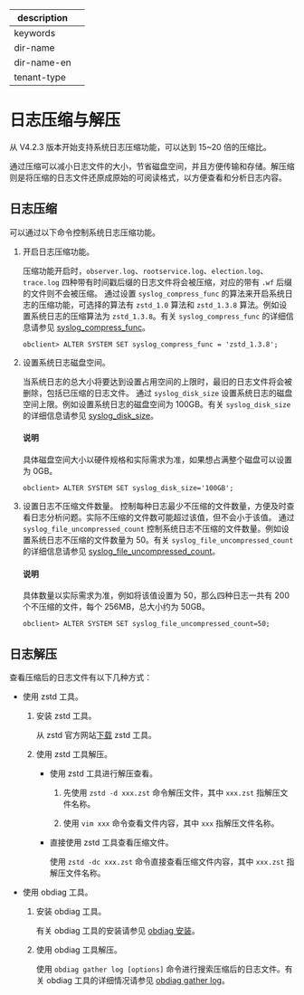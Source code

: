 |description||
|---|---|
|keywords||
|dir-name||
|dir-name-en||
|tenant-type||

# 日志压缩与解压

从 V4.2.3 版本开始支持系统日志压缩功能，可以达到 15~20 倍的压缩比。

通过压缩可以减小日志文件的大小，节省磁盘空间，并且方便传输和存储。解压缩则是将压缩的日志文件还原成原始的可阅读格式，以方便查看和分析日志内容。

## 日志压缩

可以通过以下命令控制系统日志压缩功能。

1. 开启日志压缩功能。

   压缩功能开启时，`observer.log`、`rootservice.log`、`election.log`、`trace.log` 四种带有时间戳后缀的日志文件将会被压缩，对应的带有 `.wf` 后缀的文件则不会被压缩。
   通过设置 `syslog_compress_func` 的算法来开启系统日志的压缩功能，可选择的算法有 `zstd_1.0` 算法和 `zstd_1.3.8` 算法。例如设置系统日志的压缩算法为 `zstd_1.3.8`。有关 `syslog_compress_func` 的详细信息请参见 [syslog_compress_func](../../700.reference/800.configuration-items-and-system-variables/100.system-configuration-items/300.cluster-level-configuration-items/30800.syslog_compress_func.md)。

    ```shell
    obclient> ALTER SYSTEM SET syslog_compress_func = 'zstd_1.3.8';
    ```

2. 设置系统日志磁盘空间。

    当系统日志的总大小将要达到设置占用空间的上限时，最旧的日志文件将会被删除，包括已压缩的日志文件。
    通过 `syslog_disk_size` 设置系统日志的磁盘空间上限。例如设置系统日志的磁盘空间为 100GB。有关 `syslog_disk_size` 的详细信息请参见 [syslog_disk_size](../../700.reference/800.configuration-items-and-system-variables/100.system-configuration-items/300.cluster-level-configuration-items/30700.syslog_disk_size.md)。

    <main id="notice" type='explain'>
      <h4>说明</h4>
      <p>具体磁盘空间大小以硬件规格和实际需求为准，如果想占满整个磁盘可以设置为 0GB。</p>
    </main>

    ```shell
    obclient> ALTER SYSTEM SET syslog_disk_size='100GB';
    ```

3. 设置日志不压缩文件数量。
   控制每种日志最少不压缩的文件数量，方便及时查看日志分析问题。实际不压缩的文件数可能超过该值，但不会小于该值。
   通过 `syslog_file_uncompressed_count` 控制系统日志不压缩的文件数量。例如设置系统日志不压缩的文件数量为 50。有关 `syslog_file_uncompressed_count` 的详细信息请参见 [syslog_file_uncompressed_count](../../700.reference/800.configuration-items-and-system-variables/100.system-configuration-items/300.cluster-level-configuration-items/30900.syslog_file_uncompressed_count.md)。

    <main id="notice" type='explain'>
      <h4>说明</h4>
      <p>具体数量以实际需求为准，例如将该值设置为 50，那么四种日志一共有 200 个不压缩的文件，每个 256MB，总大小约为 50GB。</p>
    </main>

    ```shell
    obclient> ALTER SYSTEM SET syslog_file_uncompressed_count=50;
    ```

## 日志解压

查看压缩后的日志文件有以下几种方式：

* 使用 zstd 工具。
  
  1. 安装 zstd 工具。

     从 zstd 官方网站[下载](https://github.com/facebook/zstd) zstd 工具。

  2. 使用 zstd 工具解压。

     * 使用 zstd 工具进行解压查看。

       1. 先使用 `zstd -d xxx.zst` 命令解压文件，其中 `xxx.zst` 指解压文件名称。

       2. 使用 `vim xxx` 命令查看文件内容，其中 `xxx` 指解压文件名称。

     * 直接使用 zstd 工具查看压缩文件。

        使用 `zstd -dc xxx.zst` 命令直接查看压缩文件内容，其中 `xxx.zst` 指解压文件名称。

* 使用 obdiag 工具。

  1. 安装 obdiag 工具。

     有关 obdiag 工具的安装请参见 [obdiag 安装](https://www.oceanbase.com/docs/common-obdiag-cn-1000000000564045)。

  2. 使用 obdiag 工具解压。

     使用 `obdiag gather log [options]` 命令进行搜索压缩后的日志文件。有关 obdiag 工具的详细情况请参见 [obdiag gather log](https://www.oceanbase.com/docs/common-obdiag-cn-1000000000564056)。
